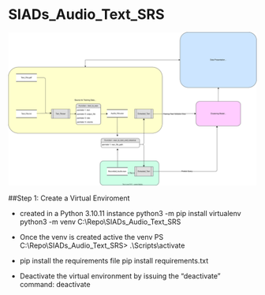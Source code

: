 # SIADs_Audio_Text_SRS
![Alt text here](Resources\Project_Flow_Diagram.drawio.svg)

##Step 1: Create a Virtual Enviroment
- created in a Python 3.10.11 instance
python3 -m pip install virtualenv
python3 -m venv C:\Repo\SIADs_Audio_Text_SRS
- Once the venv is created active the venv
PS C:\Repo\SIADs_Audio_Text_SRS> .\Scripts\activate
- pip install the requirements file
pip install requirements.txt

- Deactivate the virtual environment by issuing the “deactivate” command: deactivate